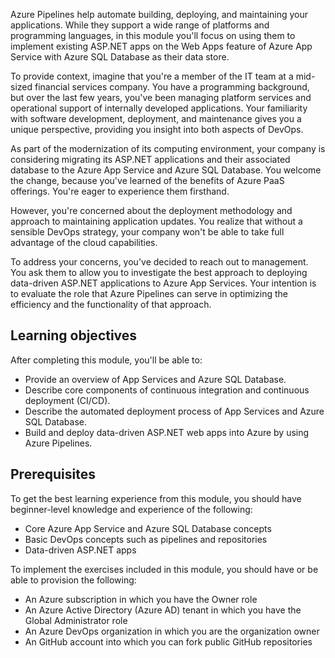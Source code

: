 Azure Pipelines help automate building, deploying, and maintaining your applications. While they support a wide range of platforms and programming languages, in this module you'll focus on using them to implement existing ASP.NET apps on the Web Apps feature of Azure App Service with Azure SQL Database as their data store.

To provide context, imagine that you're a member of the IT team at a mid-sized financial services company. You have a programming background, but over the last few years, you've been managing platform services and operational support of internally developed applications. Your familiarity with software development, deployment, and maintenance gives you a unique perspective, providing you insight into both aspects of DevOps.

As part of the modernization of its computing environment, your company is considering migrating its ASP.NET applications and their associated database to the Azure App Service and Azure SQL Database. You welcome the change, because you've learned of the benefits of Azure PaaS offerings. You're eager to experience them firsthand.

However, you're concerned about the deployment methodology and approach to maintaining application updates. You realize that without a sensible DevOps strategy, your company won't be able to take full advantage of the cloud capabilities.

To address your concerns, you've decided to reach out to management. You ask them to allow you to investigate the best approach to deploying data-driven ASP.NET applications to Azure App Services. Your intention is to evaluate the role that Azure Pipelines can serve in optimizing the efficiency and the functionality of that approach.

## Learning objectives

After completing this module, you'll be able to:

- Provide an overview of App Services and Azure SQL Database.
- Describe core components of continuous integration and continuous deployment (CI/CD).
- Describe the automated deployment process of App Services and Azure SQL Database.
- Build and deploy data-driven ASP.NET web apps into Azure by using Azure Pipelines.

## Prerequisites

To get the best learning experience from this module, you should have beginner-level knowledge and experience of the following:

- Core Azure App Service and Azure SQL Database concepts
- Basic DevOps concepts such as pipelines and repositories
- Data-driven ASP.NET apps

To implement the exercises included in this module, you should have or be able to provision the following:

- An Azure subscription in which you have the Owner role
- An Azure Active Directory (Azure AD) tenant in which you have the Global Administrator role
- An Azure DevOps organization in which you are the organization owner
- An GitHub account into which you can fork public GitHub repositories

